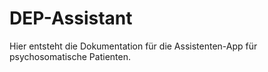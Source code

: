 # DEP-Assistant

Hier entsteht die Dokumentation für die Assistenten-App für psychosomatische Patienten.
